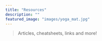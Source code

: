 ```yaml
---
title: "Resources"
description: ""
featured_image: "images/yoga_mat.jpg"
---
```


<blockquote>
Articles, cheatsheets, links and more!
</blockquote>
